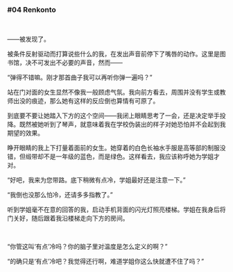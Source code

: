 ### #04 Renkonto

&emsp;

——被发现了。

被条件反射驱动而打算说些什么的我，在发出声音前停下了嘴唇的动作。这里是图书馆，决不可发出不必要的声音，然而——

“弹得不错嘛。刚才那首曲子我可以再听你弹一遍吗？”

站在门对面的女生显然不像我一般顾虑气氛。我向前方看去，周围并没有学生或教师出没的痕迹，那么她有这样的反应倒也算情有可原了。

到底要不要让她踏入下方的这个空间——我闭上眼睛思考了一会，还是决定举手投降。既然被她听到了琴声，就意味着我在学校伪装出的样子对她恐怕并不会起到我期望的效果。

睁开眼睛的我上下打量着面前的女生。她穿着的白色长袖水手服是高等部的制服没错，但缎带却不是一年级的蓝色，而是绿色。这样看去，我应该称呼她为学姐才对。

“好吧，我来为您带路。底下稍微有点冷，学姐最好还是注意一下。”

“我倒也没那么怕冷，还请多多指教了。”

听到学姐毫不在意的回答的我，启动手机背面的闪光灯照亮楼梯。学姐在我身后将门关好，随后跟着我沿楼梯走向下方的房间。

&emsp;

“你管这叫‘有点’冷吗？你的脑子里对温度是怎么定义的啊？”

“的确只是‘有点’冷吧？我觉得还行啊，难道学姐你这么快就遭不住了吗？”
